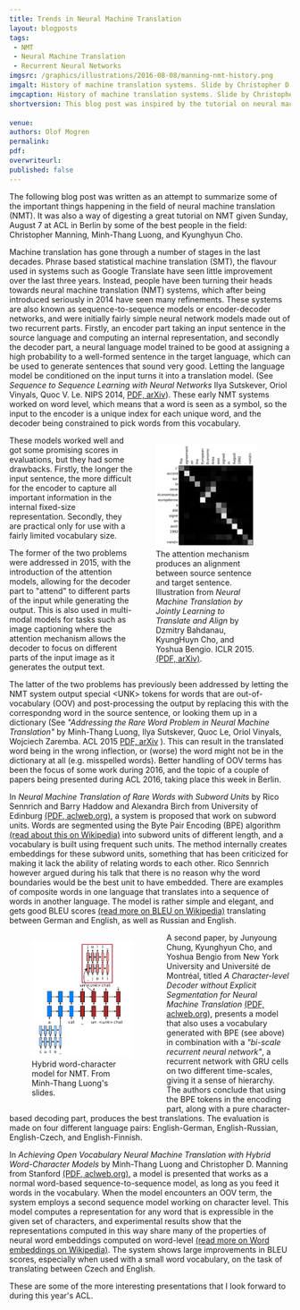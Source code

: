 ```yaml
---
title: Trends in Neural Machine Translation
layout: blogposts
tags:
 - NMT
 - Neural Machine Translation
 - Recurrent Neural Networks
imgsrc: /graphics/illustrations/2016-08-08/manning-nmt-history.png
imgalt: History of machine translation systems. Slide by Christopher D. Manning.
imgcaption: History of machine translation systems. Slide by Christopher D. Manning.
shortversion: This blog post was inspired by the tutorial on neural machine translation on ACL 2016 in Berlin by Christopher Manning, Minh-Thang Luong, and Kyunghyun Cho. It intends to shed light on some of the recent research activities related to neural machine translation, and give some pointers on where to read more.

venue: 
authors: Olof Mogren
permalink:
pdf: 
overwriteurl: 
published: false
---
```


The following blog post was written as an attempt to summarize some
of the important things happening in the field of
neural machine translation (NMT). It was also a way of digesting
a great tutorial on NMT given Sunday, August 7 at ACL in Berlin
by some of the best people in the field: Christopher Manning,
Minh-Thang Luong, and Kyunghyun Cho.

Machine translation has gone through a number of stages in the last decades.
Phrase based statistical machine translation (SMT), the flavour
used in systems such as Google Translate have seen
little improvement over the last three years. 
Instead, people have been turning their heads towards
neural machine translation (NMT) systems, which
after being introduced seriously in 2014 have seen many refinements. 
These systems are also known as sequence-to-sequence models
or encoder-decoder networks, and were initially 
fairly simple neural network models made out
of two recurrent parts. Firstly, an encoder part taking an input sentence
in the source language and computing an internal representation,
and secondly the decoder part, a neural language model
trained to be good at assigning a high probability to a
well-formed sentence in the target language, which can be used to
generate sentences that sound very good. Letting the language
model be conditioned on the input turns it into a translation
model. (See *Sequence to Sequence Learning with Neural Networks*
Ilya Sutskever, Oriol Vinyals, Quoc V. Le. NIPS 2014, [PDF, arXiv](http://arxiv.org/abs/1409.3215)).
These early NMT systems worked on word level, which means that
a word is seen as a symbol, so the input to the encoder is
a unique index for each unique word, and the decoder being
constrained to pick words from this vocabulary.

<figure style="float: right; max-width: 40%; clear: right;">
<img src="/graphics/illustrations/2016-08-08/bahdanau-etal-alignment.png" style="max-width: 90%" />
<figcaption style="max-width: 90%" >The attention mechanism produces an alignment between source
sentence and target sentence. Illustration from
<em>Neural Machine Translation by Jointly Learning to Translate and Align</em>
by Dzmitry Bahdanau, KyungHuyn Cho, and Yoshua Bengio. ICLR 2015.
<a href="https://arxiv.org/abs/1409.0473">(PDF, arXiv)</a>.
</figcaption>
</figure>

These models worked well and got some promising scores in evaluations, but
they had some drawbacks.
Firstly, the longer the input sentence,
the more difficult for the encoder to capture all important information
in the internal fixed-size representation.
Secondly, they are practical only for use with
a fairly limited vocabulary size.

The former of the two problems were addressed in 2015, 
with the introduction of the attention models, allowing for the
decoder part to "attend" to different parts of the input while
generating the output. This is also used in multi-modal models
for tasks such as image captioning where the attention mechanism
allows the decoder to focus on different parts of the input image
as it generates the output text.

The latter of the two problems has previously been addressed
by letting the NMT system output special &lt;UNK&gt; tokens
for words that are out-of-vocabulary (OOV)
and post-processing the output by replacing this with the
correspondng word in the source sentence, or looking them up
in a dictionary
(See *"Addressing the Rare Word Problem in Neural Machine Translation"* by Minh-Thang Luong, Ilya Sutskever, Quoc Le, Oriol Vinyals, Wojciech Zaremba. ACL 2015
[PDF, arXiv](https://arxiv.org/abs/1410.8206) ).
This can result in the translated word being in the wrong inflection,
or (worse) the word might not be in the dictionary at all
(e.g. misspelled words).
Better handling of OOV terms has been the focus of some work
during 2016, and the topic of a couple of papers being presented
during ACL 2016, taking place this week in Berlin.

In *Neural Machine Translation of Rare Words with Subword Units* by
Rico Sennrich and Barry Haddow and Alexandra Birch from
University of Edinburg
[(PDF, aclweb.org)](http://aclweb.org/anthology/P/P16/P16-1162.pdf),
a system is proposed that work on subword units.
Words are segmented using the Byte Pair Encoding (BPE) algorithm
[(read about this on Wikipedia)](https://en.wikipedia.org/wiki/Byte_pair_encoding)
into subword units of different length, and a vocabulary is built
using frequent such units.
The method internally creates embeddings for these subword units,
something that has been criticized for making it lack
the ability of relating words to each other.
Rico Sennrich however argued during his talk that there is no reason why the
word boundaries would be the best unit to have embedded.
There are examples of composite words in one language
that translates into a sequence of words in another language.
The model is rather simple and elegant, and gets good BLEU scores
[(read more on BLEU on Wikipedia)](https://en.wikipedia.org/wiki/BLEU)
translating between German and English, as well as Russian and
English.

<figure style="float: left; max-width: 40%; clear: left;">
<img src="/graphics/illustrations/2016-08-08/luong-hybrid-nmt.png" style="max-width: 90%"  />
<figcaption style="max-width: 90%" >Hybrid word-character model for NMT. From Minh-Thang Luong's slides.</figcaption>
</figure>

A second paper, by Junyoung Chung, Kyunghyun Cho, and Yoshua Bengio from
New York University and Universit&eacute; de Montr&eacute;al,
titled *A Character-level Decoder without Explicit Segmentation for Neural Machine Translation*
[(PDF, aclweb.org)](http://aclweb.org/anthology/P/P16/P16-1160.pdf),
presents a model that also uses a vocabulary generated
with BPE (see above) in combination with a *"bi-scale recurrent neural network"*,
a recurrent network with GRU cells on two different time-scales,
giving it a sense of hierarchy. The authors conclude that using the
BPE tokens in the encoding part, along with a pure character-based
decoding part, produces the best translations. The evaluation is made
on four different language pairs: English-German, English-Russian,
English-Czech, and English-Finnish.

In
*Achieving Open Vocabulary Neural Machine Translation with Hybrid Word-Character Models*
by Minh-Thang Luong and Christopher D. Manning from Stanford
[(PDF, aclweb.org)](http://aclweb.org/anthology/P/P16/P16-1100.pdf),
a model is presented that works as a normal word-based sequence-to-sequence
model, as long as you feed it words in the vocabulary.
When the model encounters an OOV term, the system employs a second sequence model
working on character level. This model computes a representation
for any word that is expressible in the given set of characters, and experimental
results show that the representations computed in this way share
many of the properties of neural word embeddings computed on
word-level
[(read more on Word embeddings on Wikipedia)](https://en.wikipedia.org/wiki/Word_embedding).
The system shows large improvements in BLEU scores,
especially when used with a small word vocabulary,
on the task of translating between Czech and English.

These are some of the more interesting presentations that I look
forward to during this year's ACL.


